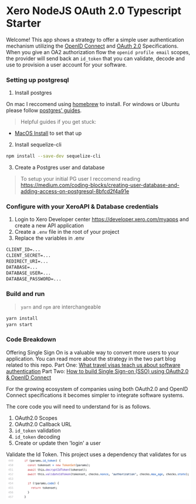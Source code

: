 # Xero NodeJS OAuth 2.0 Typescript Starter
Welcome! This app shows a strategy to offer a simple user authentication mechanism utilizing the [OpenID Connect](https://openid.net/connect/) and [OAuth 2.0](https://oauth.net/2/) Specifications. When you give an OA2 authorization flow the `openid profile email` scopes, the provider will send back an `id_token` that you can validate, decode and use to provision a user account for your software.

### Setting up postgresql
1) Install postgres

On mac I reccomend using [homebrew](https://wiki.postgresql.org/wiki/Homebrew) to install. For windows or Ubuntu please follow [postgres' guides](https://www.postgresql.org/download/).
> Helpful guides if you get stuck:
* [MacOS Install](https://www.robinwieruch.de/postgres-sql-macos-setup) to set that up

2) Install sequelize-cli
```bash
npm install --save-dev sequelize-cli
```
3) Create a Postgres user and database
> To setup your initial PG user I reccomend reading https://medium.com/coding-blocks/creating-user-database-and-adding-access-on-postgresql-8bfcd2f4a91e

### Configure with your XeroAPI & Database credentials
1) Login to Xero Developer center https://developer.xero.com/myapps and create a new API application
2) Create a `.env` file in the root of your project
3) Replace the variables in .env
```
CLIENT_ID=...
CLIENT_SECRET=...
REDIRECT_URI=...
DATABASE=...
DATABASE_USER=...
DATABASE_PASSWORD=...
```

### Build and run
> `yarn` and `npm` are interchangeable
```sh
yarn install
yarn start
```

### Code Breakdown
Offering Single Sign On is a valuable way to convert more users to your application. You can read more about the strategy in the two part blog related to this repo.
Part One: [What travel visas teach us about software authentication](https://docs.google.com/document/d/1vGn1ypS1EjRz5v0CeqYVVbcawOW0CMBX4gs-K3Dx2kM/edit)
Part Two: [How to build Single Sign-on (SSO) using OAuth2.0 & OpenID Connect](https://docs.google.com/document/d/1Qrbd-8YG7cvte-FjcR8MweHylztx6BCijy50HjRRpqs/edit)

For the growing ecosystem of companies using both OAuth2.0 and OpenID Connect specifications it becomes simpler to integrate software systems.

The core code you will need to understand for is as follows.
1) OAuth2.0 Scopes
2) OAuth2.0 Callback URL
3) `id_token` validation
4) `id_token` decoding
5) Create or update then 'login' a user

Validate the Id Token. This project uses a dependency that validates for us
![Image of Yaktocat](public/images/id-token-validation.png)